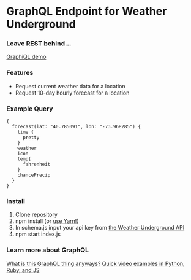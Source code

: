 # GraphQL Endpoint for Weather Underground
### Leave REST behind...

[GraphiQL demo](https://shielded-thicket-68835.heroku.com/graphql)

### Features
- Request current weather data for a location
- Request 10-day hourly forecast for a location

### Example Query
```
{
  forecast(lat: "40.785091", lon: "-73.968285") {
    time {
      pretty
    }
  	weather
    icon
    temp{
      fahrenheit
    }
    chancePrecip
  }
}
```

### Install
1. Clone repository
2. npm install (or [use Yarn!](https://yarnpkg.com/))
3. In schema.js input your api key from [the Weather Underground API](https://www.wunderground.com/weather/api/)
4. npm start index.js

### Learn more about GraphQL
[What is this GraphQL thing anyways?](http://graphql.org/learn/)
[Quick video examples in Python, Ruby, and JS](https://www.youtube.com/watch?v=UBGzsb2UkeY)
